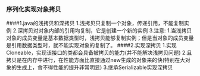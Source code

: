 ### 序列化实现对象拷贝

####1.java的浅拷贝和深拷贝
    1.浅拷贝只复制一个对象，传递引用，不能复制实例
    2.深拷贝对对象内部的引用均复制，它是创建一个新的实例
    3.注意:
        1.当浅拷贝对象的成员变量是基本数据类型时，浅拷贝能够复制实例；但是当对象的成员变量
        是引用数据类型时，就不能实现对象的复制了。
####2.实现深拷贝
    1.实现Cloneable，实现该接口的类都会具备被拷贝的能力(并不能解决浅拷贝问题)
    2.且拷贝是在内存中进行，在性能方面比直接通过new生成的对象来的快(特别在大对象的生成上，舍不得性能的提升非常明显)
    3.继承Serializable实现深拷贝